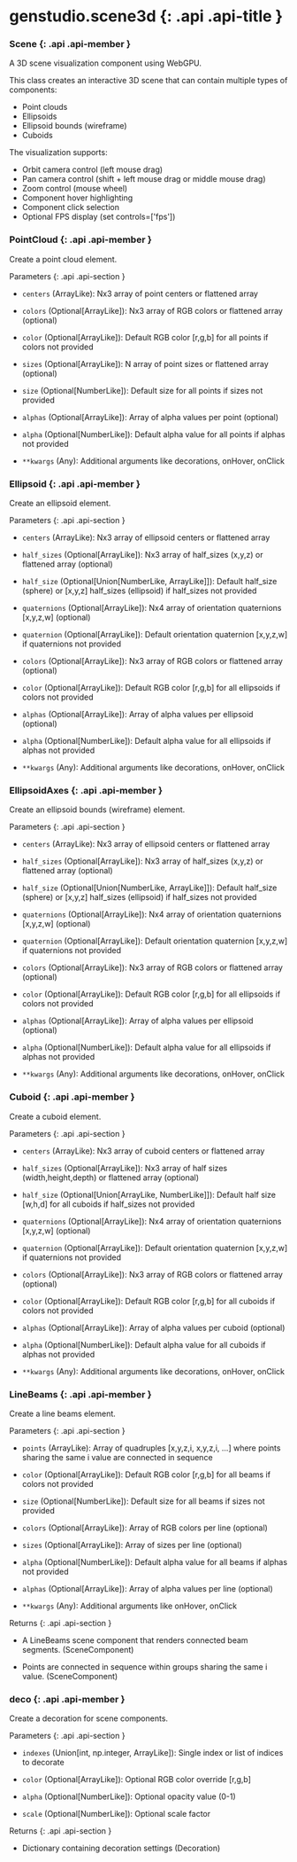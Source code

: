 # genstudio.scene3d {: .api .api-title }

### Scene {: .api .api-member }

A 3D scene visualization component using WebGPU.

This class creates an interactive 3D scene that can contain multiple types of components:

- Point clouds
- Ellipsoids
- Ellipsoid bounds (wireframe)
- Cuboids

The visualization supports:

- Orbit camera control (left mouse drag)
- Pan camera control (shift + left mouse drag or middle mouse drag)
- Zoom control (mouse wheel)
- Component hover highlighting
- Component click selection
- Optional FPS display (set controls=['fps'])



### PointCloud {: .api .api-member }

Create a point cloud element.

Parameters
{: .api .api-section }


- `centers` (ArrayLike): Nx3 array of point centers or flattened array

- `colors` (Optional[ArrayLike]): Nx3 array of RGB colors or flattened array (optional)

- `color` (Optional[ArrayLike]): Default RGB color [r,g,b] for all points if colors not provided

- `sizes` (Optional[ArrayLike]): N array of point sizes or flattened array (optional)

- `size` (Optional[NumberLike]): Default size for all points if sizes not provided

- `alphas` (Optional[ArrayLike]): Array of alpha values per point (optional)

- `alpha` (Optional[NumberLike]): Default alpha value for all points if alphas not provided

- `**kwargs` (Any): Additional arguments like decorations, onHover, onClick



### Ellipsoid {: .api .api-member }

Create an ellipsoid element.

Parameters
{: .api .api-section }


- `centers` (ArrayLike): Nx3 array of ellipsoid centers or flattened array

- `half_sizes` (Optional[ArrayLike]): Nx3 array of half_sizes (x,y,z) or flattened array (optional)

- `half_size` (Optional[Union[NumberLike, ArrayLike]]): Default half_size (sphere) or [x,y,z] half_sizes (ellipsoid) if half_sizes not provided

- `quaternions` (Optional[ArrayLike]): Nx4 array of orientation quaternions [x,y,z,w] (optional)

- `quaternion` (Optional[ArrayLike]): Default orientation quaternion [x,y,z,w] if quaternions not provided

- `colors` (Optional[ArrayLike]): Nx3 array of RGB colors or flattened array (optional)

- `color` (Optional[ArrayLike]): Default RGB color [r,g,b] for all ellipsoids if colors not provided

- `alphas` (Optional[ArrayLike]): Array of alpha values per ellipsoid (optional)

- `alpha` (Optional[NumberLike]): Default alpha value for all ellipsoids if alphas not provided

- `**kwargs` (Any): Additional arguments like decorations, onHover, onClick



### EllipsoidAxes {: .api .api-member }

Create an ellipsoid bounds (wireframe) element.

Parameters
{: .api .api-section }


- `centers` (ArrayLike): Nx3 array of ellipsoid centers or flattened array

- `half_sizes` (Optional[ArrayLike]): Nx3 array of half_sizes (x,y,z) or flattened array (optional)

- `half_size` (Optional[Union[NumberLike, ArrayLike]]): Default half_size (sphere) or [x,y,z] half_sizes (ellipsoid) if half_sizes not provided

- `quaternions` (Optional[ArrayLike]): Nx4 array of orientation quaternions [x,y,z,w] (optional)

- `quaternion` (Optional[ArrayLike]): Default orientation quaternion [x,y,z,w] if quaternions not provided

- `colors` (Optional[ArrayLike]): Nx3 array of RGB colors or flattened array (optional)

- `color` (Optional[ArrayLike]): Default RGB color [r,g,b] for all ellipsoids if colors not provided

- `alphas` (Optional[ArrayLike]): Array of alpha values per ellipsoid (optional)

- `alpha` (Optional[NumberLike]): Default alpha value for all ellipsoids if alphas not provided

- `**kwargs` (Any): Additional arguments like decorations, onHover, onClick



### Cuboid {: .api .api-member }

Create a cuboid element.

Parameters
{: .api .api-section }


- `centers` (ArrayLike): Nx3 array of cuboid centers or flattened array

- `half_sizes` (Optional[ArrayLike]): Nx3 array of half sizes (width,height,depth) or flattened array (optional)

- `half_size` (Optional[Union[ArrayLike, NumberLike]]): Default half size [w,h,d] for all cuboids if half_sizes not provided

- `quaternions` (Optional[ArrayLike]): Nx4 array of orientation quaternions [x,y,z,w] (optional)

- `quaternion` (Optional[ArrayLike]): Default orientation quaternion [x,y,z,w] if quaternions not provided

- `colors` (Optional[ArrayLike]): Nx3 array of RGB colors or flattened array (optional)

- `color` (Optional[ArrayLike]): Default RGB color [r,g,b] for all cuboids if colors not provided

- `alphas` (Optional[ArrayLike]): Array of alpha values per cuboid (optional)

- `alpha` (Optional[NumberLike]): Default alpha value for all cuboids if alphas not provided

- `**kwargs` (Any): Additional arguments like decorations, onHover, onClick



### LineBeams {: .api .api-member }

Create a line beams element.

Parameters
{: .api .api-section }


- `points` (ArrayLike): Array of quadruples [x,y,z,i, x,y,z,i, ...] where points sharing the same i value are connected in sequence

- `color` (Optional[ArrayLike]): Default RGB color [r,g,b] for all beams if colors not provided

- `size` (Optional[NumberLike]): Default size for all beams if sizes not provided

- `colors` (Optional[ArrayLike]): Array of RGB colors per line (optional)

- `sizes` (Optional[ArrayLike]): Array of sizes per line (optional)

- `alpha` (Optional[NumberLike]): Default alpha value for all beams if alphas not provided

- `alphas` (Optional[ArrayLike]): Array of alpha values per line (optional)

- `**kwargs` (Any): Additional arguments like onHover, onClick

Returns
{: .api .api-section }


- A LineBeams scene component that renders connected beam segments. (SceneComponent)

- Points are connected in sequence within groups sharing the same i value. (SceneComponent)



### deco {: .api .api-member }

Create a decoration for scene components.

Parameters
{: .api .api-section }


- `indexes` (Union[int, np.integer, ArrayLike]): Single index or list of indices to decorate

- `color` (Optional[ArrayLike]): Optional RGB color override [r,g,b]

- `alpha` (Optional[NumberLike]): Optional opacity value (0-1)

- `scale` (Optional[NumberLike]): Optional scale factor

Returns
{: .api .api-section }


- Dictionary containing decoration settings (Decoration)
